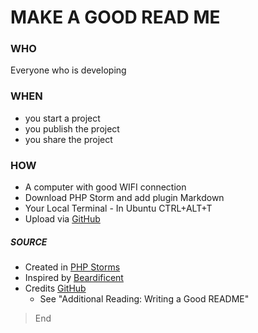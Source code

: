 # MAKE A GOOD READ ME

### WHO
Everyone who is developing

### WHEN
* you start a project
* you publish the project
* you share the project 

### HOW
* A computer with good WIFI connection
* Download PHP Storm and add plugin Markdown
* Your Local Terminal - In Ubuntu CTRL+ALT+T 
* Upload via [GitHub](https://github.com/Tessakam)

##### SOURCE
* Created in [PHP Storms](https://www.jetbrains.com/phpstorm/)
* Inspired by [Beardificent](https://github.com/Beardificent/ReadMe)
* Credits [GitHub](https://github.com/becodeorg/atw-giertz-3-23/blob/master/1.The-Field/3.Markdown/README.md)
    * See "Additional Reading: Writing a Good README"
    
> End
